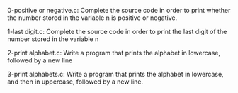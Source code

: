 0-positive or negative.c:  Complete the source code in order to print whether the number stored in the variable n is positive or negative.

1-last digit.c: Complete the source code in order to print the last digit of the number stored in the variable n

2-print alphabet.c: Write a program that prints the alphabet in lowercase, followed by a new line

3-print alphabets.c: Write a program that prints the alphabet in lowercase, and then in uppercase, followed by a new line.
